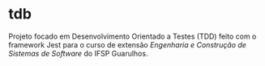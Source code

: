 # tdb

Projeto focado em Desenvolvimento Orientado a Testes (TDD) feito com o framework Jest para o curso de extensão *Engenharia e Construção de Sistemas de Software* do IFSP Guarulhos.
